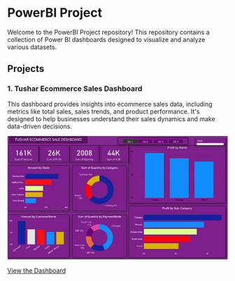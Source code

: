 # PowerBI Project

Welcome to the PowerBI Project repository! This repository contains a collection of Power BI dashboards designed to visualize and analyze various datasets.

## Projects

### 1. Tushar Ecommerce Sales Dashboard

This dashboard provides insights into ecommerce sales data, including metrics like total sales, sales trends, and product performance. It's designed to help businesses understand their sales dynamics and make data-driven decisions.

![Tushar Ecommerce Sales Dashboard](https://github.com/abdullahaltushar/PowerBI/blob/main/tushar_dashboard.JPG)

[View the Dashboard](https://github.com/abdullahaltushar/PowerBI/blob/main/tushar_dashboard.JPG)


